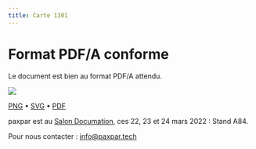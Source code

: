 ```yaml
---
title: Carte 1301
---
```


# Format PDF/A conforme

Le document est bien au format PDF/A attendu.


![](https://media.paxpar.tech/ludi/card_1301_recto.png)

[PNG](https://media.paxpar.tech/ludi/card_1301_recto.png) • [SVG](https://media.paxpar.tech/ludi/card_1301_recto.svg) • [PDF](https://media.paxpar.tech/ludi/card_1301_recto.pdf)

paxpar est au [Salon Documation](https://www.documation.fr/info_societe/527/paxpartech.html), ces 22, 23 et 24 mars 2022 : Stand A84.

Pour nous contacter : info@paxpar.tech 


